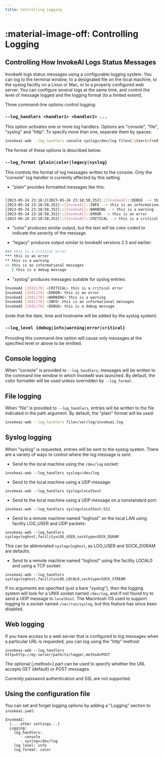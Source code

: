 ```yaml
---
title: Controlling Logging
---
```


# :material-image-off: Controlling Logging

## Controlling How InvokeAI Logs Status Messages

InvokeAI logs status messages using a configurable logging system. You
can log to the terminal window, to a designated file on the local
machine, to the syslog facility on a Linux or Mac, or to a properly
configured web server. You can configure several logs at the same
time, and control the level of message logged and the logging format
(to a limited extent).

Three command-line options control logging:

### `--log_handlers <handler1> <handler2> ...`

This option activates one or more log handlers. Options are "console",
"file", "syslog" and "http". To specify more than one, separate them
by spaces:

```bash
invokeai-web --log_handlers console syslog=/dev/log file=C:\Users\fred\invokeai.log
```

The format of these options is described below.

### `--log_format {plain|color|legacy|syslog}`

This controls the format of log messages written to the console. Only
the "console" log handler is currently affected by this setting.

* "plain" provides formatted messages like this:

```bash

[2023-05-24 23:18:2[2023-05-24 23:18:50,352]::[InvokeAI]::DEBUG --> this is a debug message
[2023-05-24 23:18:50,352]::[InvokeAI]::INFO --> this is an informational messages
[2023-05-24 23:18:50,352]::[InvokeAI]::WARNING --> this is a warning
[2023-05-24 23:18:50,352]::[InvokeAI]::ERROR --> this is an error
[2023-05-24 23:18:50,352]::[InvokeAI]::CRITICAL --> this is a critical error
```

* "color" produces similar output, but the text will be color coded to
indicate the severity of the message.

* "legacy" produces output similar to InvokeAI versions 2.3 and earlier:

```bash
### this is a critical error
*** this is an error
** this is a warning
>> this is an informational messages
   | this is a debug message
```

* "syslog" produces messages suitable for syslog entries:

```bash
InvokeAI [2691178] <CRITICAL> this is a critical error
InvokeAI [2691178] <ERROR> this is an error
InvokeAI [2691178] <WARNING> this is a warning
InvokeAI [2691178] <INFO> this is an informational messages
InvokeAI [2691178] <DEBUG> this is a debug message
```

(note that the date, time and hostname will be added by the syslog
system)

### `--log_level {debug|info|warning|error|critical}`

Providing this command-line option will cause only messages at the
specified level or above to be emitted.

## Console logging

When "console" is provided to `--log_handlers`, messages will be
written to the command line window in which InvokeAI was launched. By
default, the color formatter will be used unless overridden by
`--log_format`.

## File logging

When "file" is provided to `--log_handlers`, entries will be written
to the file indicated in the path argument. By default, the "plain"
format will be used:

```bash
invokeai-web --log_handlers file=/var/log/invokeai.log
```

## Syslog logging

When "syslog" is requested, entries will be sent to the syslog
system. There are a variety of ways to control where the log message
is sent:

* Send to the local machine using the `/dev/log` socket:

```
invokeai-web --log_handlers syslog=/dev/log
```

* Send to the local machine using a UDP message:

```
invokeai-web --log_handlers syslog=localhost
```

* Send to the local machine using a UDP message on a nonstandard
  port:

```
invokeai-web --log_handlers syslog=localhost:512
```

* Send to a remote machine named "loghost" on the local LAN using
  facility LOG_USER and UDP packets:

```
invokeai-web --log_handlers syslog=loghost,facility=LOG_USER,socktype=SOCK_DGRAM
```

This can be abbreviated `syslog=loghost`, as LOG_USER and SOCK_DGRAM
are defaults.

* Send to a remote machine named "loghost" using the facility LOCAL0
  and using a TCP socket:

```
invokeai-web --log_handlers syslog=loghost,facility=LOG_LOCAL0,socktype=SOCK_STREAM
```

If no arguments are specified (just a bare "syslog"), then the logging
system will look for a UNIX socket named `/dev/log`, and if not found
try to send a UDP message to `localhost`. The Macintosh OS used to
support logging to a socket named `/var/run/syslog`, but this feature
has since been disabled.

## Web logging

If you have access to a web server that is configured to log messages
when a particular URL is requested, you can log using the "http"
method:

```
invokeai-web --log_handlers http=http://my.server/path/to/logger,method=POST
```

The optional [,method=] part can be used to specify whether the URL
accepts GET (default) or POST messages.

Currently password authentication and SSL are not supported.

## Using the configuration file

You can set and forget logging options by adding a "Logging" section
to `invokeai.yaml`:

```
InvokeAI:
  [... other settings...]
  Logging:
    log_handlers:
       - console
       - syslog=/dev/log
    log_level: info
    log_format: color
```
